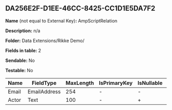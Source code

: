 ## DA256E2F-D1EE-46CC-8425-CC1D1E5DA7F2

**Name** (not equal to External Key)**:** AmpScriptRelation

**Description:** n/a

**Folder:** Data Extensions/Rikke Demo/

**Fields in table:** 2

**Sendable:** No

**Testable:** No

| Name | FieldType | MaxLength | IsPrimaryKey | IsNullable | DefaultValue |
| --- | --- | --- | --- | --- | --- |
| Email | EmailAddress | 254 | - | - |  |
| Actor | Text | 100 | - | + |  |
